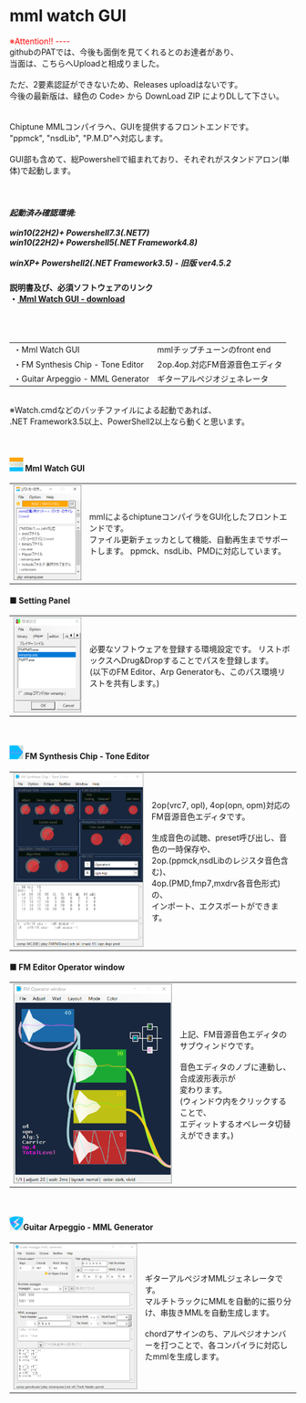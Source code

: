 <h1>mml watch GUI</h1>

<span style="color: red;">※Attention!! ----</span><br>
githubのPATでは、今後も面倒を見てくれるとのお達者があり、<br>
当面は、こちらへUploadと相成りました。<br>
<br>
ただ、2要素認証ができないため、Releases uploadはないです。<br>
今後の最新版は、緑色の Code> から DownLoad ZIP によりDLして下さい。<br>
<br>
<br>
Chiptune MMLコンパイラへ、GUIを提供するフロントエンドです。<br>
"ppmck", "nsdLib", "P.M.D"へ対応します。<br>
<br>
GUI部も含めて、総Powershellで組まれており、それぞれがスタンドアロン(単体)で起動します。<br>
<br>
<br>
<h5>起動済み確認環境: <br>
 <br>
win10(22H2)+ Powershell7.3(.NET7)<br>
win10(22H2)+ Powershell5(.NET Framework4.8)<br>
<br>
winXP+ Powershell2(.NET Framework3.5) - 旧版 ver4.5.2<br>
</h5>

<h4>
説明書及び、必須ソフトウェアのリンク <br>
・<a href="https://eseakisakura.github.io/mml_watch_gui/"> Mml Watch GUI - download</a><br>
</h4>
<br>
<br>
<table><tr><td>・Mml Watch GUI</td><td>mmlチップチューンのfront end</td>
</tr><tr><td>・FM Synthesis Chip - Tone Editor</td><td>2op.4op.対応FM音源音色エディタ</td>
</tr><tr><td>・Guitar Arpeggio - MML Generator</td><td>ギターアルペジオジェネレータ</td>
</tr></table>
<br>
※Watch.cmdなどのバッチファイルによる起動であれば、<br>
.NET Framework3.5以上、PowerShell2以上なら動くと思います。<br>
<br>
<br>
<h4><img src="./image/MW_icon.png"> Mml Watch GUI</h4>

<table><tr><td>
<img src="./image/MML_wth.png"><br>
</td><td>
<div>
mmlによるchiptuneコンパイラをGUI化したフロントエンドです。<br>
ファイル更新チェッカとして機能、自動再生までサポートします。
ppmck、nsdLib、PMDに対応しています。<br>
</div></td></tr></table>

<h4>■ Setting Panel</h4>

<table><tr><td>
<img src="./image/SETTING_w.png"><br>
</td><td>
<div>
必要なソフトウェアを登録する環境設定です。
リストボックスへDrug&Dropすることでパスを登録します。<br>
(以下のFM Editor、Arp Generatorも、このパス環境リストを共有します。)<br>
</div></td></tr></table>
<br>
<h4><img src="./image/FE_icon.png"> FM Synthesis Chip - Tone Editor</h4>

<table><tr><td>
<img src="./image/FM_edt.png"><br>
</td><td>
<div>
2op(vrc7, opl), 4op(opn, opm)対応のFM音源音色エディタです。<br>
<br>
生成音色の試聴、preset呼び出し、音色の一時保存や、<br>
2op.(ppmck,nsdLibのレジスタ音色含む)、<br>
4op.(PMD,fmp7,mxdrv各音色形式)の、<br>
インポート、エクスポートができます。<br>
</div></td></tr></table>

<h4>■ FM Editor Operator window</h4>

<table><tr><td>
<img src="./image/FM_4op.png"><br>
</td><td>
<div>
上記、FM音源音色エディタのサブウィンドウです。<br>
<br>
音色エディタのノブに連動し、合成波形表示が<br>
変わります。<br>
(ウィンドウ内をクリックすることで、<br>
エディットするオペレータ切替えができます。)<br>
</div></td></tr></table>
<br>
<h4><img src="./image/AG_icon.png">Guitar Arpeggio - MML Generator</h4>

<table><tr><td>
<img src="./image/GUITAR_arp.png"><br>
</td><td>
<div>
ギターアルペジオMMLジェネレータです。<br>
マルチトラックにMMLを自動的に振り分け、串抜きMMLを自動生成します。<br>
<br>
chordアサインのち、アルペジオナンバーを打つことで、各コンパイラに対応したmmlを生成します。<br>
</div></td></tr></table>
